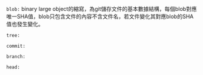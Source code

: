 `blob:` binary large object的縮寫，為git儲存文件的基本數據結構，每個blob對應唯一SHA值，blob只包含文件的內容不含文件名，若文件變化其對應blob的SHA值也發生變化。

`tree:`

`commit:`

`branch:`

`head:`

